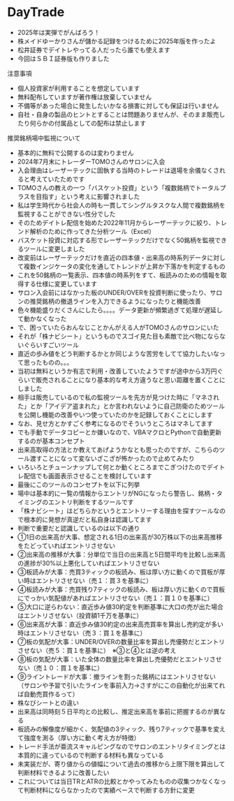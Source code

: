 # DayTrade

- 2025年は実弾でがんばろう！
- 株メイドゆーかりさんが儲かる記録をつけるために2025年版を作ったよ
- 松井証券でデイトレやってる人だったら誰でも使えます
- 今回はＳＢＩ証券版も作りました


注意事項
- 個人投資家が利用することを想定しています
- 無料配布していますが著作権は放棄していません
- 不備等があった場合に発生したいかなる損害に対しても保証は行いません
- 自社・自身の製品のヒントとすることは問題ありませんが、そのまま販売したり何らかの付属品としての配布は禁止します


推奨銘柄場中監視について
- 基本的に無料で公開するのは変わりません
- 2024年7月末にトレーダーTOMOさんのサロンに入会
- 入会理由はレーザーテックに固執する当時のトレードは退場を余儀なくされると考えていたためです
- TOMOさんの教えの一つ「バスケット投資」という「複数銘柄でトータルプラスを目指す」という考えに影響されました
- 私は学生時代から社会人の時も一貫してシングルタスクな人間で複数銘柄を監視することができない性分でした
- そのためデイトレ配信を始めた2022年11月からレーザーテックに絞り、トレンド解析のために作ってきた分析ツール（Excel）
- バスケット投資に対応する形でレーザーテックだけでなく50銘柄を監視できるツールに変更しました
- 改変前はレーザーテックだけを直近の四本値・出来高の時系列データに対して複数インジケータの変化を通してトレンドが上昇か下落かを判定するもの
- これを50銘柄の一覧表示、四本値の時系列をすて、板読みのための情報を取得する仕様に変更しています
- サロン入会前にはなかった板のUNDER/OVERを投資判断に使ったり、サロンの推奨銘柄の撤退ラインを入力できるようになったりと機能改善
- 色々機能盛りだくさんにしたら。。。。データ更新が頻繁過ぎて処理が遅延して動かなくなった
- で、困っていたらおんなじことかんがえる人がTOMOさんのサロンにいた
- それが「株ナビシート」というものでスゴイ見た目も素敵で比べ物にならないぐらいすごいツール
- 直近の歩み値をどう判断するかとか同じような苦労をしてて協力したいなって思ったものの。。。
- 当初は無料というか有志で利用・改善していたようですが途中から3万円ぐらいで販売されることになり基本的な考え方違うなと思い距離を置くことにしました
- 相手は販売しているので私の監視ツールを先方が見つけた時に「マネされた」とか「アイデア盗まれた」とか言われないように自己防衛のためツールを公開し機能の改善やいつ使っていたのかを記録しておくことにします
- なお、見せ方とかすごく参考になるのでそういうところはマネしてます
- でも手動でデータコピーとか嫌いなので、VBAマクロとPythonで自動更新するのが基本コンセプト
- 出来高取得の方法とか教えてあげようかなとも思ったのですが、こちらのツール渡すことになって変ないざこざが怖かったので止めてみたり
- いろいろとチューンナップして何とか動くところまでこぎつけたのでデイトレ配信でも画面表示させることを検討しています
- 最後にこのツールのコンセプトを以下に列挙
- 場中は基本的に一覧の情報からエントリがNGになったら警告し、銘柄・タイミングのエントリ判断をするツールです
- 「株ナビシート」はどちらかというとエントリーする理由を探すツールなので根本的に発想が真逆だと私自身は認識してます
- 判断で重要だと認識しているのは以下の通り
- ①1日の出来高が大事、想定される1日の出来高が30万株以下の出来高推移をたどっていればエントリさせない
- ②出来高の推移が大事：分単位で当日の出来高と5日間平均を比較し出来高の進捗が30%以上悪化していればエントリさせない
- ③板読みが大事：売買3ティックの板読み、板は厚い方に動くので買板が厚い時はエントリさせない（売１：買３を基準に）
- ④板読みが大事：売買残り7ティックの板読み、板は厚い方に動くので買板にでっかい気配値があればエントリさせない（売１：買１０を基準に）
- ⑤大口に逆らわない：直近歩み値30約定を判断基準に大口の売が出た場合はエントリさせない（投資額1千万を基準に）
- ⑥出来高が大事：直近歩み値30約定の出来高売買率を算出し売約定が多い時はエントリさせない（売３：買１を基準に）
- ⑦板の気配が大事：UNDER/OVERの数量比率を算出し売優勢だとエントリさせない（売５：買１を基準に）　※③と④とは逆の考え
- ⑧板の気配が大事：いた全体の数量比率を算出し売優勢だとエントリさせない（売１０：買１を基準に）
- ⑨ライントレードが大事：撤ラインを割った銘柄にはエントリさせない（サロンや予習で引いたラインを事前入力→さすがにこの自動化が出来てれば自動売買作るって）
- 株なびシートとの違い
- 出来高は同時刻５日平均との比較し、推定出来高を事前に把握するのが異なる
- 板読みの解像度が細かく、気配値の3ティック、残り7ティックで基準を変えて強度を測る（厚い方に動く考え方が特徴）
- トレード手法が亜流スキャルピングなのでサロンのエントリタイミングとは本質的に違っているので判断する材料も異なっている
- 未実装だが、寄り値からの値幅について過去の推移から上限下限を算出して判断材料できるように改善したい
- これについては当日TRとATRの比較とかやってみたものの収集つかなくなって判断材料にならなかったので実績ベースで判断する方針に変更
